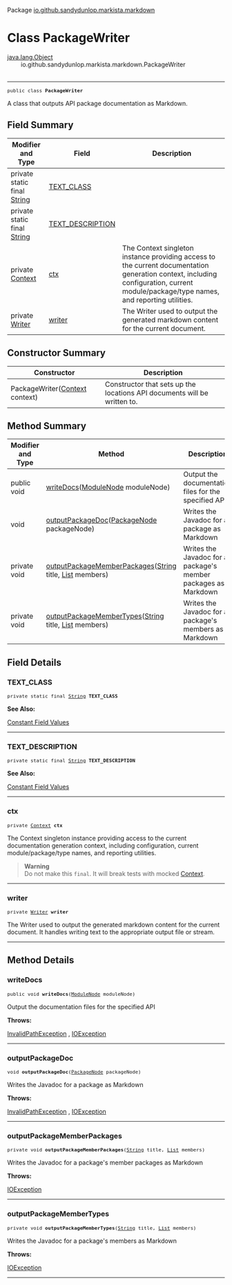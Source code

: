Package [io.github.sandydunlop.markista.markdown](index.md)

# Class PackageWriter
[java.lang.Object](https://docs.oracle.com/en/java/javase/24/docs/api/java.base/java/lang/Object.html)<br/>
        io.github.sandydunlop.markista.markdown.PackageWriter<br/>
<br/>

----

<span style="font-family: monospace; font-size: 80%;">public class __PackageWriter__</span>

A class that outputs API package documentation as Markdown.


## Field Summary

| Modifier and Type                                                                                                 | Field                                 | Description                                                                                                                                                                           |
|-------------------------------------------------------------------------------------------------------------------|---------------------------------------|---------------------------------------------------------------------------------------------------------------------------------------------------------------------------------------|
| private static final [String](https://docs.oracle.com/en/java/javase/24/docs/api/java.base/java/lang/String.html) | [TEXT_CLASS](#text_class)             |                                                                                                                                                                                       |
| private static final [String](https://docs.oracle.com/en/java/javase/24/docs/api/java.base/java/lang/String.html) | [TEXT_DESCRIPTION](#text_description) |                                                                                                                                                                                       |
| private [Context](../core/Context.md)                                                                             | [ctx](#ctx)                           | The Context singleton instance providing access to the current documentation generation context, including configuration, current module/package/type names, and reporting utilities. |
| private [Writer](https://docs.oracle.com/en/java/javase/24/docs/api/java.base/java/io/Writer.html)                | [writer](#writer)                     | The Writer used to output the generated markdown content for the current document.                                                                                                    |



## Constructor Summary

| Constructor                                          | Description                                                              |
|------------------------------------------------------|--------------------------------------------------------------------------|
| PackageWriter([Context](../core/Context.md) context) | Constructor that sets up the locations API documents will be written to. |



## Method Summary

| Modifier and Type | Method                                                                                                                                                                                                                                                            | Description                                                    |
|-------------------|-------------------------------------------------------------------------------------------------------------------------------------------------------------------------------------------------------------------------------------------------------------------|----------------------------------------------------------------|
| public void       | [writeDocs](#writedocs)([ModuleNode](../model/ModuleNode.md) moduleNode)                                                                                                                                                                                          | Output the documentation files for the specified API           |
| void              | [outputPackageDoc](#outputpackagedoc)([PackageNode](../model/PackageNode.md) packageNode)                                                                                                                                                                         | Writes the Javadoc for a package as Markdown                   |
| private void      | [outputPackageMemberPackages](#outputpackagememberpackages)([String](https://docs.oracle.com/en/java/javase/24/docs/api/java.base/java/lang/String.html) title, [List](https://docs.oracle.com/en/java/javase/24/docs/api/java.base/java/util/List.html) members) | Writes the Javadoc for a package's member packages as Markdown |
| private void      | [outputPackageMemberTypes](#outputpackagemembertypes)([String](https://docs.oracle.com/en/java/javase/24/docs/api/java.base/java/lang/String.html) title, [List](https://docs.oracle.com/en/java/javase/24/docs/api/java.base/java/util/List.html) members)       | Writes the Javadoc for a package's members as Markdown         |



## Field Details

### TEXT_CLASS

<span style="font-family: monospace; font-size: 80%;">private static final [String](https://docs.oracle.com/en/java/javase/24/docs/api/java.base/java/lang/String.html) __TEXT_CLASS__</span>



**See Also:**


[Constant Field Values](../constant-values.md)



---

### TEXT_DESCRIPTION

<span style="font-family: monospace; font-size: 80%;">private static final [String](https://docs.oracle.com/en/java/javase/24/docs/api/java.base/java/lang/String.html) __TEXT_DESCRIPTION__</span>



**See Also:**


[Constant Field Values](../constant-values.md)



---

### ctx

<span style="font-family: monospace; font-size: 80%;">private [Context](../core/Context.md) __ctx__</span>

The Context singleton instance providing access to the current documentation generation context,
including configuration, current module/package/type names, and reporting utilities.
> **Warning**<br/>
Do not make this `final`. It will break tests with mocked [Context](../core/Context.md).


---

### writer

<span style="font-family: monospace; font-size: 80%;">private [Writer](https://docs.oracle.com/en/java/javase/24/docs/api/java.base/java/io/Writer.html) __writer__</span>

The Writer used to output the generated markdown content for the current document.
It handles writing text to the appropriate output file or stream.


---


## Method Details

### writeDocs

<span style="font-family: monospace; font-size: 80%;">public void __writeDocs__([ModuleNode](../model/ModuleNode.md) moduleNode)</span>

Output the documentation files for the specified API

**Throws:**

[InvalidPathException](https://docs.oracle.com/en/java/javase/24/docs/api/java.base/java/nio/file/InvalidPathException.html)
, [IOException](https://docs.oracle.com/en/java/javase/24/docs/api/java.base/java/io/IOException.html)


---

### outputPackageDoc

<span style="font-family: monospace; font-size: 80%;">void __outputPackageDoc__([PackageNode](../model/PackageNode.md) packageNode)</span>

Writes the Javadoc for a package as Markdown

**Throws:**

[InvalidPathException](https://docs.oracle.com/en/java/javase/24/docs/api/java.base/java/nio/file/InvalidPathException.html)
, [IOException](https://docs.oracle.com/en/java/javase/24/docs/api/java.base/java/io/IOException.html)


---

### outputPackageMemberPackages

<span style="font-family: monospace; font-size: 80%;">private void __outputPackageMemberPackages__([String](https://docs.oracle.com/en/java/javase/24/docs/api/java.base/java/lang/String.html) title, [List](https://docs.oracle.com/en/java/javase/24/docs/api/java.base/java/util/List.html) members)</span>

Writes the Javadoc for a package's member packages as Markdown

**Throws:**

[IOException](https://docs.oracle.com/en/java/javase/24/docs/api/java.base/java/io/IOException.html)


---

### outputPackageMemberTypes

<span style="font-family: monospace; font-size: 80%;">private void __outputPackageMemberTypes__([String](https://docs.oracle.com/en/java/javase/24/docs/api/java.base/java/lang/String.html) title, [List](https://docs.oracle.com/en/java/javase/24/docs/api/java.base/java/util/List.html) members)</span>

Writes the Javadoc for a package's members as Markdown

**Throws:**

[IOException](https://docs.oracle.com/en/java/javase/24/docs/api/java.base/java/io/IOException.html)


---

